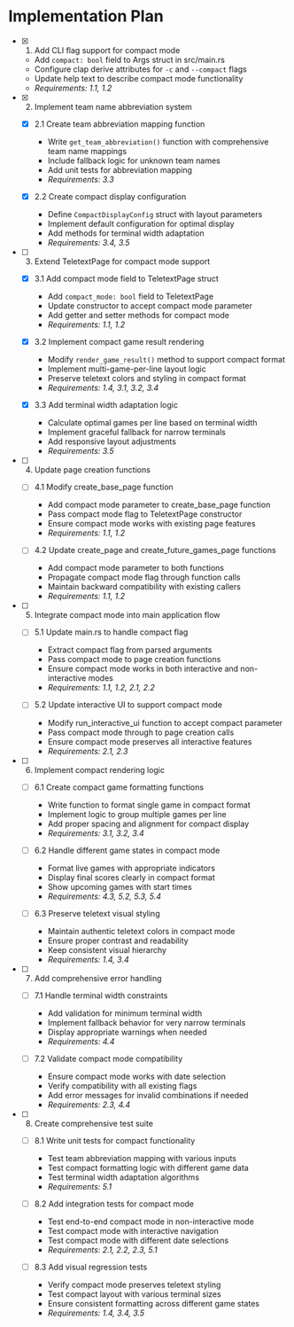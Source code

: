 # Implementation Plan

- [x] 1. Add CLI flag support for compact mode
  - Add `compact: bool` field to Args struct in src/main.rs
  - Configure clap derive attributes for `-c` and `--compact` flags
  - Update help text to describe compact mode functionality
  - _Requirements: 1.1, 1.2_

- [x] 2. Implement team name abbreviation system
  - [x] 2.1 Create team abbreviation mapping function
    - Write `get_team_abbreviation()` function with comprehensive team name mappings
    - Include fallback logic for unknown team names
    - Add unit tests for abbreviation mapping
    - _Requirements: 3.3_

  - [x] 2.2 Create compact display configuration
    - Define `CompactDisplayConfig` struct with layout parameters
    - Implement default configuration for optimal display
    - Add methods for terminal width adaptation
    - _Requirements: 3.4, 3.5_

- [ ] 3. Extend TeletextPage for compact mode support
  - [x] 3.1 Add compact mode field to TeletextPage struct
    - Add `compact_mode: bool` field to TeletextPage
    - Update constructor to accept compact mode parameter
    - Add getter and setter methods for compact mode
    - _Requirements: 1.1, 1.2_

  - [x] 3.2 Implement compact game result rendering
    - Modify `render_game_result()` method to support compact format
    - Implement multi-game-per-line layout logic
    - Preserve teletext colors and styling in compact format
    - _Requirements: 1.4, 3.1, 3.2, 3.4_

  - [x] 3.3 Add terminal width adaptation logic
    - Calculate optimal games per line based on terminal width
    - Implement graceful fallback for narrow terminals
    - Add responsive layout adjustments
    - _Requirements: 3.5_

- [ ] 4. Update page creation functions
  - [ ] 4.1 Modify create_base_page function
    - Add compact mode parameter to create_base_page function
    - Pass compact mode flag to TeletextPage constructor
    - Ensure compact mode works with existing page features
    - _Requirements: 1.1, 1.2_

  - [ ] 4.2 Update create_page and create_future_games_page functions
    - Add compact mode parameter to both functions
    - Propagate compact mode flag through function calls
    - Maintain backward compatibility with existing callers
    - _Requirements: 1.1, 1.2_

- [ ] 5. Integrate compact mode into main application flow
  - [ ] 5.1 Update main.rs to handle compact flag
    - Extract compact flag from parsed arguments
    - Pass compact mode to page creation functions
    - Ensure compact mode works in both interactive and non-interactive modes
    - _Requirements: 1.1, 1.2, 2.1, 2.2_

  - [ ] 5.2 Update interactive UI to support compact mode
    - Modify run_interactive_ui function to accept compact parameter
    - Pass compact mode through to page creation calls
    - Ensure compact mode preserves all interactive features
    - _Requirements: 2.1, 2.3_

- [ ] 6. Implement compact rendering logic
  - [ ] 6.1 Create compact game formatting functions
    - Write function to format single game in compact format
    - Implement logic to group multiple games per line
    - Add proper spacing and alignment for compact display
    - _Requirements: 3.1, 3.2, 3.4_

  - [ ] 6.2 Handle different game states in compact mode
    - Format live games with appropriate indicators
    - Display final scores clearly in compact format
    - Show upcoming games with start times
    - _Requirements: 4.3, 5.2, 5.3, 5.4_

  - [ ] 6.3 Preserve teletext visual styling
    - Maintain authentic teletext colors in compact mode
    - Ensure proper contrast and readability
    - Keep consistent visual hierarchy
    - _Requirements: 1.4, 3.4_

- [ ] 7. Add comprehensive error handling
  - [ ] 7.1 Handle terminal width constraints
    - Add validation for minimum terminal width
    - Implement fallback behavior for very narrow terminals
    - Display appropriate warnings when needed
    - _Requirements: 4.4_

  - [ ] 7.2 Validate compact mode compatibility
    - Ensure compact mode works with date selection
    - Verify compatibility with all existing flags
    - Add error messages for invalid combinations if needed
    - _Requirements: 2.3, 4.4_

- [ ] 8. Create comprehensive test suite
  - [ ] 8.1 Write unit tests for compact functionality
    - Test team abbreviation mapping with various inputs
    - Test compact formatting logic with different game data
    - Test terminal width adaptation algorithms
    - _Requirements: 5.1_

  - [ ] 8.2 Add integration tests for compact mode
    - Test end-to-end compact mode in non-interactive mode
    - Test compact mode with interactive navigation
    - Test compact mode with different date selections
    - _Requirements: 2.1, 2.2, 2.3, 5.1_

  - [ ] 8.3 Add visual regression tests
    - Verify compact mode preserves teletext styling
    - Test compact layout with various terminal sizes
    - Ensure consistent formatting across different game states
    - _Requirements: 1.4, 3.4, 3.5_
